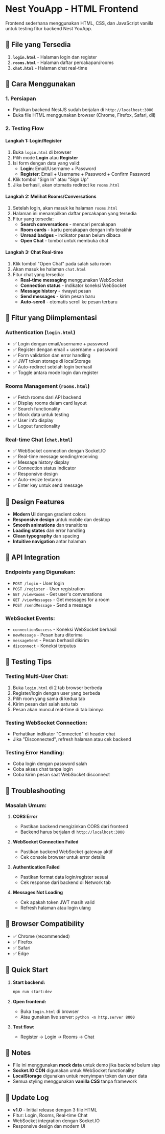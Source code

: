 # Nest YouApp - HTML Frontend

Frontend sederhana menggunakan HTML, CSS, dan JavaScript vanilla untuk testing fitur backend Nest YouApp.

## 📁 File yang Tersedia

1. **`login.html`** - Halaman login dan register
2. **`rooms.html`** - Halaman daftar percakapan/rooms
3. **`chat.html`** - Halaman chat real-time

## 🚀 Cara Menggunakan

### 1. Persiapan
- Pastikan backend NestJS sudah berjalan di `http://localhost:3000`
- Buka file HTML menggunakan browser (Chrome, Firefox, Safari, dll)

### 2. Testing Flow

#### Langkah 1: Login/Register
1. Buka `login.html` di browser
2. Pilih mode **Login** atau **Register**
3. Isi form dengan data yang valid:
   - **Login**: Email/Username + Password
   - **Register**: Email + Username + Password + Confirm Password
4. Klik tombol "Sign In" atau "Sign Up"
5. Jika berhasil, akan otomatis redirect ke `rooms.html`

#### Langkah 2: Melihat Rooms/Conversations
1. Setelah login, akan masuk ke halaman `rooms.html`
2. Halaman ini menampilkan daftar percakapan yang tersedia
3. Fitur yang tersedia:
   - **Search conversations** - mencari percakapan
   - **Room cards** - kartu percakapan dengan info terakhir
   - **Unread badges** - indikator pesan belum dibaca
   - **Open Chat** - tombol untuk membuka chat

#### Langkah 3: Chat Real-time
1. Klik tombol "Open Chat" pada salah satu room
2. Akan masuk ke halaman `chat.html`
3. Fitur chat yang tersedia:
   - **Real-time messaging** menggunakan WebSocket
   - **Connection status** - indikator koneksi WebSocket
   - **Message history** - riwayat pesan
   - **Send messages** - kirim pesan baru
   - **Auto-scroll** - otomatis scroll ke pesan terbaru

## 🔧 Fitur yang Diimplementasi

### Authentication (`login.html`)
- ✅ Login dengan email/username + password
- ✅ Register dengan email + username + password
- ✅ Form validation dan error handling
- ✅ JWT token storage di localStorage
- ✅ Auto-redirect setelah login berhasil
- ✅ Toggle antara mode login dan register

### Rooms Management (`rooms.html`)
- ✅ Fetch rooms dari API backend
- ✅ Display rooms dalam card layout
- ✅ Search functionality
- ✅ Mock data untuk testing
- ✅ User info display
- ✅ Logout functionality

### Real-time Chat (`chat.html`)
- ✅ WebSocket connection dengan Socket.IO
- ✅ Real-time message sending/receiving
- ✅ Message history display
- ✅ Connection status indicator
- ✅ Responsive design
- ✅ Auto-resize textarea
- ✅ Enter key untuk send message

## 🎨 Design Features

- **Modern UI** dengan gradient colors
- **Responsive design** untuk mobile dan desktop
- **Smooth animations** dan transitions
- **Loading states** dan error handling
- **Clean typography** dan spacing
- **Intuitive navigation** antar halaman

## 🔗 API Integration

### Endpoints yang Digunakan:
- `POST /login` - User login
- `POST /register` - User registration
- `GET /viewRooms` - Get user's conversations
- `GET /viewMessages` - Get messages for a room
- `POST /sendMessage` - Send a message

### WebSocket Events:
- `connectionSuccess` - Koneksi WebSocket berhasil
- `newMessage` - Pesan baru diterima
- `messageSent` - Pesan berhasil dikirim
- `disconnect` - Koneksi terputus

## 🧪 Testing Tips

### Testing Multi-User Chat:
1. Buka `login.html` di 2 tab browser berbeda
2. Register/login dengan user yang berbeda
3. Pilih room yang sama di kedua tab
4. Kirim pesan dari salah satu tab
5. Pesan akan muncul real-time di tab lainnya

### Testing WebSocket Connection:
- Perhatikan indikator "Connected" di header chat
- Jika "Disconnected", refresh halaman atau cek backend

### Testing Error Handling:
- Coba login dengan password salah
- Coba akses chat tanpa login
- Coba kirim pesan saat WebSocket disconnect

## 🐛 Troubleshooting

### Masalah Umum:

1. **CORS Error**
   - Pastikan backend mengizinkan CORS dari frontend
   - Backend harus berjalan di `http://localhost:3000`

2. **WebSocket Connection Failed**
   - Pastikan backend WebSocket gateway aktif
   - Cek console browser untuk error details

3. **Authentication Failed**
   - Pastikan format data login/register sesuai
   - Cek response dari backend di Network tab

4. **Messages Not Loading**
   - Cek apakah token JWT masih valid
   - Refresh halaman atau login ulang

## 📱 Browser Compatibility

- ✅ Chrome (recommended)
- ✅ Firefox
- ✅ Safari
- ✅ Edge

## 🚀 Quick Start

1. **Start backend:**
   ```bash
   npm run start:dev
   ```

2. **Open frontend:**
   - Buka `login.html` di browser
   - Atau gunakan live server: `python -m http.server 8000`

3. **Test flow:**
   - Register → Login → Rooms → Chat

## 📝 Notes

- File ini menggunakan **mock data** untuk demo jika backend belum siap
- **Socket.IO CDN** digunakan untuk WebSocket functionality
- **LocalStorage** digunakan untuk menyimpan token dan user data
- Semua styling menggunakan **vanilla CSS** tanpa framework

## 🔄 Update Log

- **v1.0** - Initial release dengan 3 file HTML
- Fitur: Login, Rooms, Real-time Chat
- WebSocket integration dengan Socket.IO
- Responsive design dan modern UI 